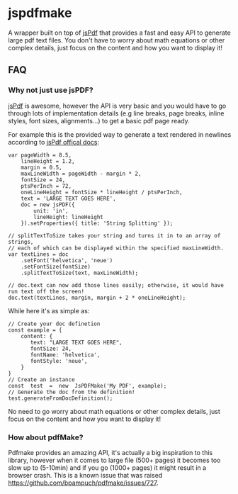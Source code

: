 
# jspdfmake
A wrapper built on top of [jsPdf](https://github.com/MrRio/jsPDF) that provides a fast and easy API to generate large pdf text files.
You don't have to worry about math equations or other complex details, just focus on the content and how you want to display it!

## FAQ

### Why not just use jsPDF?
[jsPdf](https://github.com/MrRio/jsPDF) is awesome, however the API is very basic and you would have to go through lots of implementation details (e.g line breaks, page breaks, inline styles, font sizes, alignments...) to get a basic pdf page ready.

For example this is the provided way to generate a text rendered in newlines according to [jsPdf offical docs](https://rawgit.com/MrRio/jsPDF/master/):
```
var pageWidth = 8.5,
	lineHeight = 1.2,
	margin = 0.5,
	maxLineWidth = pageWidth - margin * 2,
	fontSize = 24,
	ptsPerInch = 72,
	oneLineHeight = fontSize * lineHeight / ptsPerInch,
	text = 'LARGE TEXT GOES HERE',
	doc = new jsPDF({
		unit: 'in',
		lineHeight: lineHeight
	}).setProperties({ title: 'String Splitting' });

// splitTextToSize takes your string and turns it in to an array of strings,
// each of which can be displayed within the specified maxLineWidth.
var textLines = doc
	.setFont('helvetica', 'neue')
	.setFontSize(fontSize)
	.splitTextToSize(text, maxLineWidth);

// doc.text can now add those lines easily; otherwise, it would have run text off the screen!
doc.text(textLines, margin, margin + 2 * oneLineHeight);

```

While here it's as simple as:
```
// Create your doc definetion
const example = {
	content: {
	   text: "LARGE TEXT GOES HERE",
	   fontSize: 24,
	   fontName: 'helvetica',
	   fontStyle: 'neue',
	}
}
// Create an instance
const  test  =  new  JsPDFMake('My PDF', example);
// Generate the doc from the definition!
test.generateFromDocDefinition();
```
No need to go worry about math equations or other complex details, just focus on the content and how you want to display it!

### How about pdfMake?
Pdfmake provides an amazing API, it's actually a big inspiration to this library, however when it comes to large file (500+ pages) it becomes too slow up to (5-10min) and if you go (1000+ pages) it might result in a browser crash. This is a known issue that was raised https://github.com/bpampuch/pdfmake/issues/727.

